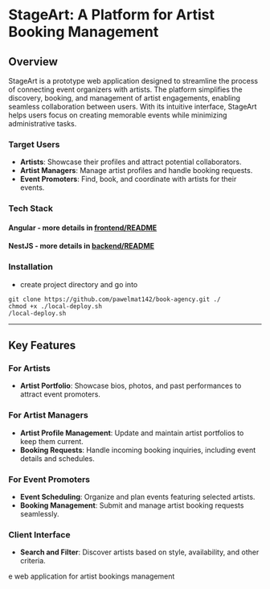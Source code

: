 # StageArt: A Platform for Artist Booking Management

## **Overview**

StageArt is a prototype web application designed to streamline the process of connecting event 
organizers with artists. The platform simplifies the discovery, booking, and management of artist
engagements, enabling seamless collaboration between users. With its intuitive interface, StageArt helps
users focus on creating memorable events while minimizing administrative tasks.

### Target Users
- **Artists**: Showcase their profiles and attract potential collaborators.
- **Artist Managers**: Manage artist profiles and handle booking requests.
- **Event Promoters**: Find, book, and coordinate with artists for their events.

### Tech Stack

#### Angular - more details in [frontend/README](./frontend/README.md)

#### NestJS - more details in [backend/README](./backend/README.md)

### Installation

- create project directory and go into
```
git clone https://github.com/pawelmat142/book-agency.git ./
chmod +x ./local-deploy.sh
/local-deploy.sh
```

---

## **Key Features**

### **For Artists**
- **Artist Portfolio**: Showcase bios, photos, and past performances to attract event promoters.

### **For Artist Managers**
- **Artist Profile Management**: Update and maintain artist portfolios to keep them current.
- **Booking Requests**: Handle incoming booking inquiries, including event details and schedules.

### **For Event Promoters**
- **Event Scheduling**: Organize and plan events featuring selected artists.
- **Booking Management**: Submit and manage artist booking requests seamlessly.

### **Client Interface**
- **Search and Filter**: Discover artists based on style, availability, and other criteria.


e web application for artist bookings management

